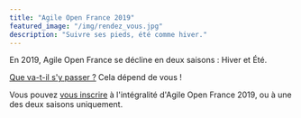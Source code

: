 ```yaml
---
title: "Agile Open France 2019"
featured_image: "/img/rendez_vous.jpg"
description: "Suivre ses pieds, été comme hiver."
---
```


En 2019, Agile Open France se décline en deux saisons : Hiver et Été.

[Que va-t-il s'y passer ?](esprit) Cela dépend de vous !

Vous pouvez [vous inscrire](inscription) à l'intégralité d'Agile Open France 2019,
ou à une des deux saisons uniquement.

